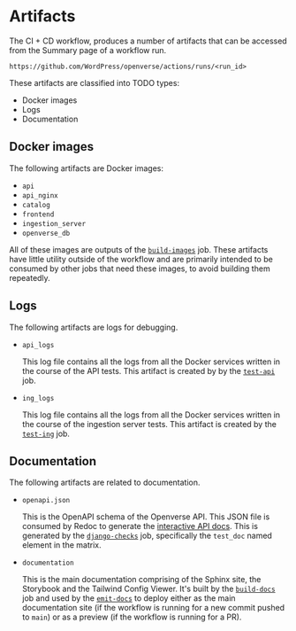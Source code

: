 # Artifacts

The CI + CD workflow, produces a number of artifacts that can be accessed from
the Summary page of a workflow run.

```
https://github.com/WordPress/openverse/actions/runs/<run_id>
```

These artifacts are classified into TODO types:

- Docker images
- Logs
- Documentation

## Docker images

The following artifacts are Docker images:

- `api`
- `api_nginx`
- `catalog`
- `frontend`
- `ingestion_server`
- `openverse_db`

All of these images are outputs of the
[`build-images`](/meta/ci_cd/jobs/docker_preparation.md#build-images) job. These
artifacts have little utility outside of the workflow and are primarily intended
to be consumed by other jobs that need these images, to avoid building them
repeatedly.

## Logs

The following artifacts are logs for debugging.

- `api_logs`

  This log file contains all the logs from all the Docker services written in
  the course of the API tests. This artifact is created by by the
  [`test-api`](/meta/ci_cd/jobs/api.md#test-api) job.

- `ing_logs`

  This log file contains all the logs from all the Docker services written in
  the course of the ingestion server tests. This artifact is created by the
  [`test-ing`](/meta/ci_cd/jobs/ingestion_server.md#test-ing) job.

## Documentation

The following artifacts are related to documentation.

- `openapi.json`

  This is the OpenAPI schema of the Openverse API. This JSON file is consumed by
  Redoc to generate the
  [interactive API docs](https://api.openverse.engineering/v1/). This is
  generated by the [`django-checks`](/meta/ci_cd/jobs/api.md#django-checks) job,
  specifically the `test_doc` named element in the matrix.

- `documentation`

  This is the main documentation comprising of the Sphinx site, the Storybook
  and the Tailwind Config Viewer. It's built by the
  [`build-docs`](/meta/ci_cd/jobs/documentation.md#build-docs) job and used by
  the [`emit-docs`](/meta/ci_cd/jobs/documentation.md#emit-docs) to deploy
  either as the main documentation site (if the workflow is running for a new
  commit pushed to `main`) or as a preview (if the workflow is running for a
  PR).
